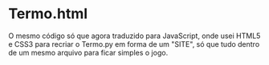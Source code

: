 # Termo.html
O mesmo código só que agora traduzido para JavaScript, onde usei HTML5 e CSS3 para recriar o Termo.py em forma de um "SITE", só que tudo dentro de um mesmo arquivo para ficar simples o jogo.

